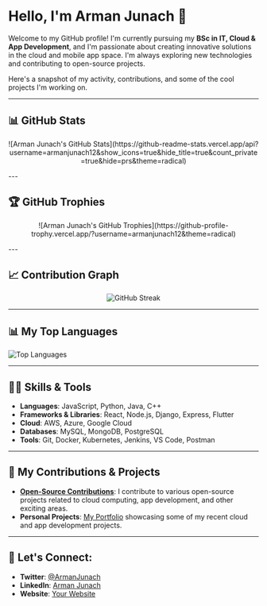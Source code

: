# Hello, I'm Arman Junach 👋

Welcome to my GitHub profile! I'm currently pursuing my **BSc in IT, Cloud & App Development**, and I'm passionate about creating innovative solutions in the cloud and mobile app space. I'm always exploring new technologies and contributing to open-source projects.

Here's a snapshot of my activity, contributions, and some of the cool projects I'm working on.

---

## 📊 GitHub Stats

<p align="center">
![Arman Junach's GitHub Stats](https://github-readme-stats.vercel.app/api?username=armanjunach12&show_icons=true&hide_title=true&count_private=true&hide=prs&theme=radical)
</p>
---

## 🏆 GitHub Trophies

<p align="center">
![Arman Junach's GitHub Trophies](https://github-profile-trophy.vercel.app/?username=armanjunach12&theme=radical)
</p>
---

## 📈 Contribution Graph

<p align="center">
  <img src="https://github-readme-streak-stats.herokuapp.com/?user=armanjunach12&theme=tokyonight" alt="GitHub Streak" />
</p>

---

## 📊 My Top Languages

![Top Languages](https://github-readme-stats.vercel.app/api/top-langs/?username=armanjunach12&layout=compact&theme=radical)

---

## 🧑‍💻 Skills & Tools
- **Languages**: JavaScript, Python, Java, C++
- **Frameworks & Libraries**: React, Node.js, Django, Express, Flutter
- **Cloud**: AWS, Azure, Google Cloud
- **Databases**: MySQL, MongoDB, PostgreSQL
- **Tools**: Git, Docker, Kubernetes, Jenkins, VS Code, Postman

---

## 🎯 My Contributions & Projects
- **[Open-Source Contributions](https://github.com/armanjunach12)**: I contribute to various open-source projects related to cloud computing, app development, and other exciting areas.
- **Personal Projects**: [My Portfolio](https://your-portfolio-link) showcasing some of my recent cloud and app development projects.

---

## 💬 Let's Connect:
- **Twitter**: [@ArmanJunach](https://twitter.com/ArmanJunach)
- **LinkedIn**: [Arman Junach](https://linkedin.com/in/armanjunach)
- **Website**: [Your Website](https://your-website-link)
